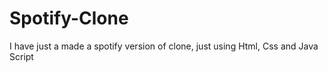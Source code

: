 # Spotify-Clone
 I have just a made a spotify version of clone, just using Html, Css and Java Script
